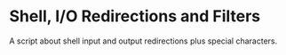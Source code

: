 # Shell, I/O Redirections and Filters
A script about shell input and output redirections plus special characters.
